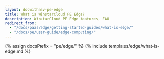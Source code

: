 ```yaml
---
layout: docwithnav-pe-edge
title: What is WinstarCloud PE Edge?
description: WinstarCloud PE Edge features, FAQ
redirect_from: 
  - "/docs/paas/edge/getting-started-guides/what-is-edge/"
  - "/docs/pe/user-guide/edge-computing/"
---
```


{% assign docsPrefix = "pe/edge/" %}
{% include templates/edge/what-is-edge.md %}
